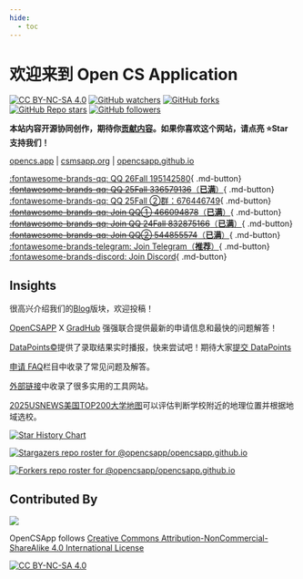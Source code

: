 ```yaml
---
hide:
  - toc
---
```


# 欢迎来到 Open CS Application

[![CC BY-NC-SA 4.0][cc-by-nc-sa-shield]][cc-by-nc-sa] 
[![GitHub watchers](https://img.shields.io/github/watchers/opencsapp/opencsapp.github.io?style=social)](https://github.com/opencsapp/opencsapp.github.io/subscription)
[![GitHub forks](https://img.shields.io/github/forks/opencsapp/opencsapp.github.io?style=social)](https://github.com/opencsapp/opencsapp.github.io/fork)
[![GitHub Repo stars](https://img.shields.io/github/stars/opencsapp/opencsapp.github.io?style=social)](https://github.com/opencsapp/opencsapp.github.io)
[![GitHub followers](https://img.shields.io/github/followers/xichenpan?style=social)](https://github.com/xichenpan)

**本站内容开源协同创作，期待你[贡献内容](contribute.md)。如果你喜欢这个网站，请点亮 :star:Star 支持我们！**

[opencs.app](https://opencs.app/) | [csmsapp.org](https://csmsapp.org/) | [opencsapp.github.io](https://opencsapp.github.io/)

[:fontawesome-brands-qq: QQ 26Fall 195142580](https://qm.qq.com/q/tvYpfwqnOU){ .md-button}
[~~:fontawesome-brands-qq: QQ 25Fall 336579136~~（**已满**）](https://qm.qq.com/q/58AfqUcs1W){ .md-button}
[:fontawesome-brands-qq: QQ 25Fall ②群：676446749](https://qm.qq.com/q/b293aAoC2c){ .md-button}
[~~:fontawesome-brands-qq: Join QQ① 466094878~~（**已满**）](http://qm.qq.com/cgi-bin/qm/qr?_wv=1027&k=jyDQE5i1T_Obns8xWxMzab51NqGXm3Sm&authKey=RNkbnwhB01W3L%2BLHPCjza6J7Vl%2FvGV11g80uIPvJtT8SCmCU8DjAEZROCkScCNIE&noverify=0&group_code=466094878){ .md-button}
[~~:fontawesome-brands-qq: Join QQ 24Fall 832875166~~（**已满**）](http://qm.qq.com/cgi-bin/qm/qr?_wv=1027&k=R8GK_C1rL6STeJHzblKE2PYnVzKC6ZXt&authKey=ONZY6oHbftyMHCncn8J2GmvlMI%2B27Z2w%2FpfH7vhZWOhUMokGgo8i%2FQJXHcKzcRth&noverify=0&group_code=832875166){ .md-button}
[~~:fontawesome-brands-qq: Join QQ② 544855574~~（**已满**）](http://qm.qq.com/cgi-bin/qm/qr?_wv=1027&k=Lw6khzD63SpyFjfzd3xRNJar24Ltsq_k&authKey=Eo%2F5Rfsk7VDsWDTMe6TV61D1otmc4%2BoE%2FfoANBgOZcwklZwBzYz2N1ao13gxoYmi&noverify=0&group_code=544855574){ .md-button}
[:fontawesome-brands-telegram: Join Telegram（**推荐**）](https://t.me/+7N7X2BGrBlE4OTYx){ .md-button} [:fontawesome-brands-discord: Join Discord](https://discord.gg/HeB9QXZdFR){ .md-button}

## Insights

很高兴介绍我们的[Blog](blog.md)版块，欢迎投稿！

[OpenCSAPP](https://opencs.app/) X [GradHub](https://gradhubs.com/) 强强联合提供最新的申请信息和最快的问题解答！

[DataPoints&copy;](datapoints.md)提供了录取结果实时播报，快来尝试吧！期待大家[提交 DataPoints](submit.md)

[申请 FAQ](faq.md)栏目中收录了常见问题及解答。

[外部链接](link.md)中收录了很多实用的工具网站。

[2025USNEWS美国TOP200大学地图](https://www.google.com/maps/d/u/0/edit?mid=1ejHyjTJx0D7FoI_xaUDileyIFoDkjK4&usp=sharing)可以评估判断学校附近的地理位置并根据地域选校。

[![Star History Chart](https://api.star-history.com/svg?repos=opencsapp/opencsapp.github.io&type=Date)](https://star-history.com/#opencsapp/opencsapp.github.io&Date)

[![Stargazers repo roster for @opencsapp/opencsapp.github.io](https://reporoster.com/stars/opencsapp/opencsapp.github.io)](https://github.com/opencsapp/opencsapp.github.io/stargazers)

[![Forkers repo roster for @opencsapp/opencsapp.github.io](https://reporoster.com/forks/opencsapp/opencsapp.github.io)](https://github.com/opencsapp/opencsapp.github.io/network/members)

## Contributed By
<a href="https://github.com/opencsapp/opencsapp.github.io/graphs/contributors">
  <img src="https://contrib.rocks/image?repo=opencsapp/opencsapp.github.io" />
</a>

OpenCSApp follows [Creative Commons Attribution-NonCommercial-ShareAlike 4.0 International License][cc-by-nc-sa]

[![CC BY-NC-SA 4.0][cc-by-nc-sa-image]][cc-by-nc-sa]

[cc-by-nc-sa]: http://creativecommons.org/licenses/by-nc-sa/4.0/
[cc-by-nc-sa-image]: https://licensebuttons.net/l/by-nc-sa/4.0/88x31.png
[cc-by-nc-sa-shield]: https://img.shields.io/badge/License-CC%20BY--NC--SA%204.0-lightgrey.svg
